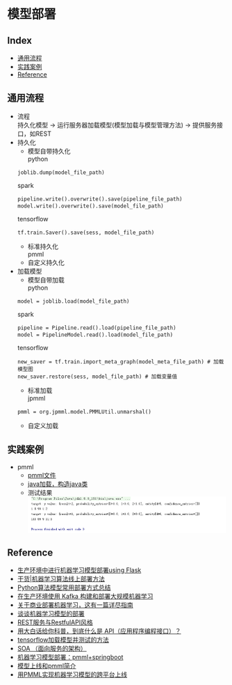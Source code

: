 模型部署
===

Index
---
- [通用流程](#通用流程)
- [实践案例](#实践案例)
- [Reference](#Reference)

## 通用流程
- 流程<br/>
持久化模型 -> 运行服务器加载模型(模型加载与模型管理方法) -> 提供服务接口，如REST
- 持久化
  - 模型自带持久化<br/>
  python<br/>
  ```
  joblib.dump(model_file_path)
  ```
  spark<br/> 
  ```
  pipeline.write().overwrite().save(pipeline_file_path)
  model.write().overwrite().save(model_file_path)
  ```
  tensorflow<br/>
  ```
  tf.train.Saver().save(sess, model_file_path)
  ```
  - 标准持久化<br/>
  pmml
  - 自定义持久化
- 加载模型
  - 模型自带加载<br/>
  python<br/>
  ```
  model = joblib.load(model_file_path)
  ```
  spark<br/>
  ```
  pipeline = Pipeline.read().load(pipeline_file_path)
  model = PipelineModel.read().load(model_file_path)
  ```
  tensorflow<br/>
  ```
  new_saver = tf.train.import_meta_graph(model_meta_file_path) # 加载模型图
  new_saver.restore(sess, model_file_path) # 加载变量值
  ```
  - 标准加载<br/> 
  jpmml<br/>
  ```
  pmml = org.jpmml.model.PMMLUtil.unmarshal()
  ```
  - 自定义加载

## 实践案例
- pmml
  - [pmml文件](../测试/clf.pmml)
  - [java加载，构造java类](../测试/PMMLDemo.java)
  - 测试结果<br/>
  ![示例](../图片/测试jpmml.png)


## Reference
- [生产环境中进行机器学习模型部署using Flask](https://zhuanlan.zhihu.com/p/42418356)
- [干货|机器学习算法线上部署方法](https://zhuanlan.zhihu.com/p/23382412)
- [Python算法模型常用部署方式总结](http://knightyang.com/2017/10/18/python%E7%AE%97%E6%B3%95%E6%A8%A1%E5%9E%8B%E5%B8%B8%E7%94%A8%E9%83%A8%E7%BD%B2%E6%96%B9%E5%BC%8F%E6%80%BB%E7%BB%93/)
- [在生产环境使用 Kafka 构建和部署大规模机器学习](https://www.infoq.cn/article/build-deploy-scalable-machine-learning-production-kafka)
- [关于商业部署机器学习，这有一篇详尽指南](https://www.jiqizhixin.com/articles/2018-07-13-6)
- [谈谈机器学习模型的部署](https://my.oschina.net/taogang/blog/2222908)
- [REST服务与RestfulAPI风格](https://www.jianshu.com/p/43dae0b83755)
- [用大白话给你科普，到底什么是 API（应用程序编程接口）？](http://baijiahao.baidu.com/s?id=1597881116201407882&wfr=spider&for=pc)
- [tensorflow加载模型并测试的方法](https://blog.csdn.net/sjtuxx_lee/article/details/82663394)
- [SOA （面向服务的架构）](https://baike.baidu.com/item/SOA/2140650?fr=aladdin)
- [机器学习模型部署：pmml+springboot](https://www.jianshu.com/p/cf90ca0c2a74)
- [模型上线和pmml简介](http://tech.dianwoda.com/2018/07/18/mo-xing-shang-xian-he-pmmljian-jie/)
- [用PMML实现机器学习模型的跨平台上线](https://cloud.tencent.com/developer/article/1178944)
